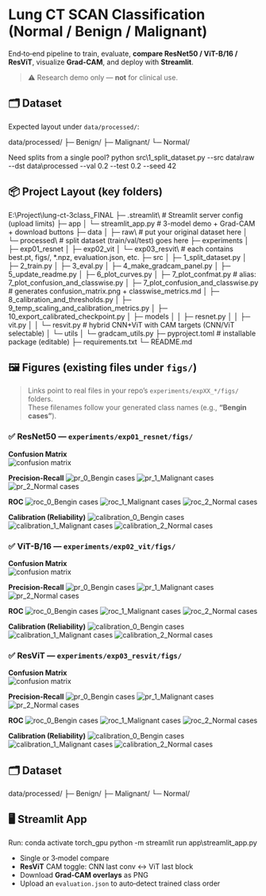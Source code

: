 # Lung CT SCAN Classification (Normal / Benign / Malignant)

End‑to‑end pipeline to train, evaluate, **compare ResNet50 / ViT-B/16 / ResViT**, visualize **Grad-CAM**, and deploy with **Streamlit**.

> ⚠️ Research demo only — **not** for clinical use.

## 🗂️ Dataset

Expected layout under `data/processed/`:

data/processed/
├─ Benign/
├─ Malignant/
└─ Normal/

Need splits from a single pool?
python src\1_split_dataset.py --src data\raw --dst data\processed --val 0.2 --test 0.2 --seed 42


## 📦 Project Layout (key folders)
E:\Project\lung-ct-3class_FINAL
├─ .streamlit\ # Streamlit server config (upload limits)
├─ app
│ └─ streamlit_app.py # 3-model demo + Grad-CAM + download buttons
├─ data
│ ├─ raw\ # put your original dataset here
│ └─ processed\ # split dataset (train/val/test) goes here
├─ experiments
│ ├─ exp01_resnet
│ ├─ exp02_vit
│ └─ exp03_resvit\ # each contains best.pt, figs/, *.npz, evaluation.json, etc.
├─ src
│ ├─ 1_split_dataset.py
│ ├─ 2_train.py
│ ├─ 3_eval.py
│ ├─ 4_make_gradcam_panel.py
│ ├─ 5_update_readme.py
│ ├─ 6_plot_curves.py
│ ├─ 7_plot_confmat.py # alias: 7_plot_confusion_and_classwise.py
│ ├─ 7_plot_confusion_and_classwise.py # generates confusion_matrix.png + classwise_metrics.md
│ ├─ 8_calibration_and_thresholds.py
│ ├─ 9_temp_scaling_and_calibration_metrics.py
│ ├─ 10_export_calibrated_checkpoint.py
│ ├─ models
│ │ ├─ resnet.py
│ │ ├─ vit.py
│ │ └─ resvit.py # hybrid CNN+ViT with CAM targets (CNN/ViT selectable)
│ └─ utils
│ └─ gradcam_utils.py
├─ pyproject.toml # installable package (editable)
├─ requirements.txt
└─ README.md 


## 🖼️ Figures (existing files under `figs/`)

> Links point to real files in your repo’s `experiments/expXX_*/figs/` folders.  
> These filenames follow your generated class names (e.g., **“Bengin cases”**).

### ✅ ResNet50 — `experiments/exp01_resnet/figs/`

**Confusion Matrix**  
![confusion matrix](experiments/exp01_resnet/figs/confusion_matrix.png)

**Precision-Recall**
![pr_0_Bengin cases](experiments/exp01_resnet/figs/pr_0_Bengin%20cases.png)
![pr_1_Malignant cases](experiments/exp01_resnet/figs/pr_1_Malignant%20cases.png)
![pr_2_Normal cases](experiments/exp01_resnet/figs/pr_2_Normal%20cases.png)

**ROC**
![roc_0_Bengin cases](experiments/exp01_resnet/figs/roc_0_Bengin%20cases.png)
![roc_1_Malignant cases](experiments/exp01_resnet/figs/roc_1_Malignant%20cases.png)
![roc_2_Normal cases](experiments/exp01_resnet/figs/roc_2_Normal%20cases.png)

**Calibration (Reliability)**
![calibration_0_Bengin cases](experiments/exp01_resnet/figs/calibration_0_Bengin%20cases.png)
![calibration_1_Malignant cases](experiments/exp01_resnet/figs/calibration_1_Malignant%20cases.png)
![calibration_2_Normal cases](experiments/exp01_resnet/figs/calibration_2_Normal%20cases.png)


### ✅ ViT-B/16 — `experiments/exp02_vit/figs/`

**Confusion Matrix**  
![confusion matrix](experiments/exp02_vit/figs/confusion_matrix.png)

**Precision-Recall**
![pr_0_Bengin cases](experiments/exp02_vit/figs/pr_0_Bengin%20cases.png)
![pr_1_Malignant cases](experiments/exp02_vit/figs/pr_1_Malignant%20cases.png)
![pr_2_Normal cases](experiments/exp02_vit/figs/pr_2_Normal%20cases.png)

**ROC**
![roc_0_Bengin cases](experiments/exp02_vit/figs/roc_0_Bengin%20cases.png)
![roc_1_Malignant cases](experiments/exp02_vit/figs/roc_1_Malignant%20cases.png)
![roc_2_Normal cases](experiments/exp02_vit/figs/roc_2_Normal%20cases.png)

**Calibration (Reliability)**
![calibration_0_Bengin cases](experiments/exp02_vit/figs/calibration_0_Bengin%20cases.png)
![calibration_1_Malignant cases](experiments/exp02_vit/figs/calibration_1_Malignant%20cases.png)
![calibration_2_Normal cases](experiments/exp02_vit/figs/calibration_2_Normal%20cases.png)


### ✅ ResViT — `experiments/exp03_resvit/figs/`

**Confusion Matrix**  
![confusion matrix](experiments/exp03_resvit/figs/confusion_matrix.png)

**Precision-Recall**
![pr_0_Bengin cases](experiments/exp03_resvit/figs/pr_0_Bengin%20cases.png)
![pr_1_Malignant cases](experiments/exp03_resvit/figs/pr_1_Malignant%20cases.png)
![pr_2_Normal cases](experiments/exp03_resvit/figs/pr_2_Normal%20cases.png)

**ROC**
![roc_0_Bengin cases](experiments/exp03_resvit/figs/roc_0_Bengin%20cases.png)
![roc_1_Malignant cases](experiments/exp03_resvit/figs/roc_1_Malignant%20cases.png)
![roc_2_Normal cases](experiments/exp03_resvit/figs/roc_2_Normal%20cases.png)

**Calibration (Reliability)**
![calibration_0_Bengin cases](experiments/exp03_resvit/figs/calibration_0_Bengin%20cases.png)
![calibration_1_Malignant cases](experiments/exp03_resvit/figs/calibration_1_Malignant%20cases.png)
![calibration_2_Normal cases](experiments/exp03_resvit/figs/calibration_2_Normal%20cases.png)

## 🗂️ Dataset

data/processed/
├─ Benign/
├─ Malignant/
└─ Normal/


## 🖥️ Streamlit App

Run:
conda activate torch_gpu
python -m streamlit run app\streamlit_app.py

- Single or 3‑model compare
- **ResViT** CAM toggle: CNN last conv ↔ ViT last block
- Download **Grad‑CAM overlays** as PNG
- Upload an `evaluation.json` to auto‑detect trained class order


